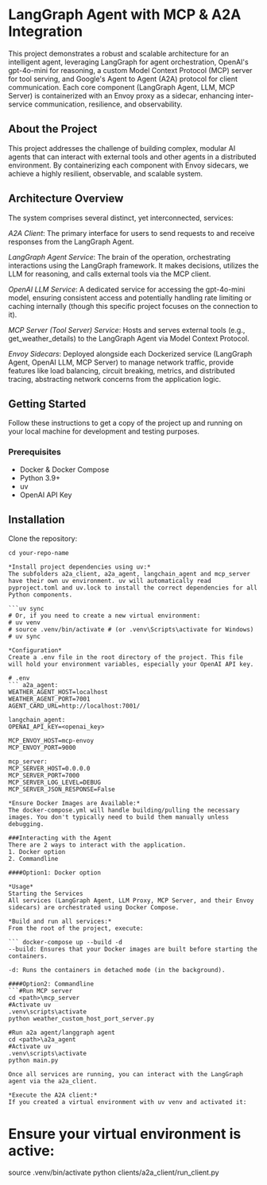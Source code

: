 # LangGraph Agent with MCP & A2A Integration
This project demonstrates a robust and scalable architecture for an intelligent agent, leveraging LangGraph for agent orchestration, OpenAI's gpt-4o-mini for reasoning, a custom Model Context Protocol (MCP) server for tool serving, and Google's Agent to Agent (A2A) protocol for client communication. Each core component (LangGraph Agent, LLM, MCP Server) is containerized with an Envoy proxy as a sidecar, enhancing inter-service communication, resilience, and observability.

## About the Project
This project addresses the challenge of building complex, modular AI agents that can interact with external tools and other agents in a distributed environment. By containerizing each component with Envoy sidecars, we achieve a highly resilient, observable, and scalable system.

## Architecture Overview
The system comprises several distinct, yet interconnected, services:

*A2A Client*: The primary interface for users to send requests to and receive responses from the LangGraph Agent.

*LangGraph Agent Service*: The brain of the operation, orchestrating interactions using the LangGraph framework. It makes decisions, utilizes the LLM for reasoning, and calls external tools via the MCP client.

*OpenAI LLM Service*: A dedicated service for accessing the gpt-4o-mini model, ensuring consistent access and potentially handling rate limiting or caching internally (though this specific project focuses on the connection to it).

*MCP Server (Tool Server) Service*: Hosts and serves external tools (e.g., get_weather_details) to the LangGraph Agent via Model Context Protocol.

*Envoy Sidecars*: Deployed alongside each Dockerized service (LangGraph Agent, OpenAI LLM, MCP Server) to manage network traffic, provide features like load balancing, circuit breaking, metrics, and distributed tracing, abstracting network concerns from the application logic.

## Getting Started
Follow these instructions to get a copy of the project up and running on your local machine for development and testing purposes.

### Prerequisites
* Docker & Docker Compose
* Python 3.9+
* uv
* OpenAI API Key

## Installation
Clone the repository:

``` git clone https://github.com/yourusername/your-repo-name.git
cd your-repo-name

*Install project dependencies using uv:*
The subfolders a2a_client, a2a_agent, langchain_agent and mcp_server have their own uv environment. uv will automatically read pyproject.toml and uv.lock to install the correct dependencies for all Python components.

```uv sync
# Or, if you need to create a new virtual environment:
# uv venv
# source .venv/bin/activate # (or .venv\Scripts\activate for Windows)
# uv sync

*Configuration*
Create a .env file in the root directory of the project. This file will hold your environment variables, especially your OpenAI API key.

# .env
``` a2a_agent:
WEATHER_AGENT_HOST=localhost
WEATHER_AGENT_PORT=7001
AGENT_CARD_URL=http://localhost:7001/

langchain_agent:
OPENAI_API_kEY=<openai_key>

MCP_ENVOY_HOST=mcp-envoy
MCP_ENVOY_PORT=9000

mcp_server:
MCP_SERVER_HOST=0.0.0.0
MCP_SERVER_PORT=7000
MCP_SERVER_LOG_LEVEL=DEBUG
MCP_SERVER_JSON_RESPONSE=False

*Ensure Docker Images are Available:*
The docker-compose.yml will handle building/pulling the necessary images. You don't typically need to build them manually unless debugging.

###Interacting with the Agent
There are 2 ways to interact with the application.
1. Docker option
2. Commandline

####Option1: Docker option

*Usage*
Starting the Services
All services (LangGraph Agent, LLM Proxy, MCP Server, and their Envoy sidecars) are orchestrated using Docker Compose.

*Build and run all services:*
From the root of the project, execute:

``` docker-compose up --build -d
--build: Ensures that your Docker images are built before starting the containers.

-d: Runs the containers in detached mode (in the background).

####Option2: Commandline
```#Run MCP server
cd <path>\mcp_server
#Activate uv
.venv\scripts\activate
python weather_custom_host_port_server.py

#Run a2a agent/langgraph agent
cd <path>\a2a_agent
#Activate uv
.venv\scripts\activate
python main.py

Once all services are running, you can interact with the LangGraph agent via the a2a_client.

*Execute the A2A client:*
If you created a virtual environment with uv venv and activated it:
```
# Ensure your virtual environment is active: 
source .venv/bin/activate
python clients/a2a_client/run_client.py 


